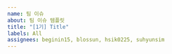 ```yaml
---
name: 팀 이슈
about: 팀 이슈 템플릿
title: "[1기] Title"
labels: All
assignees: beginin15, blossun, hsik0225, suhyunsim
---
```


